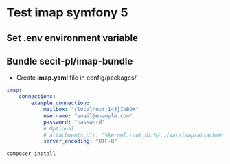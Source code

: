 # Test imap symfony 5

## Set .env environment variable

## Bundle secit-pl/imap-bundle

- Create **imap.yaml** file in config/packages/
```yaml
imap:
    connections:
        example_connection:
            mailbox: "{localhost:143}INBOX"
            username: "email@example.com"
            password: "password"
            # Optional
            # attachments_dir: "%kernel.root_dir%/../var/imap/attachments"
            server_encoding: "UTF-8"
```

```sh
composer install
```
